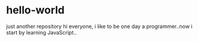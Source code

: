 # hello-world
just another repository
hi everyone,
i like to be one day a programmer..now i start by learning JavaScript..

